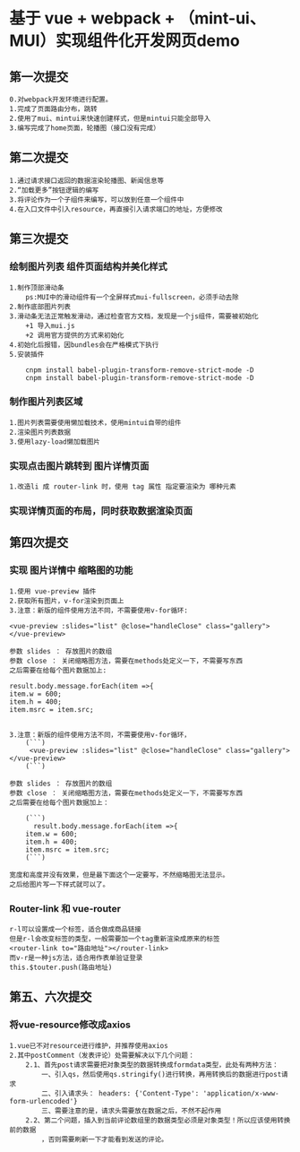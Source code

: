 
# 基于 vue + webpack + （mint-ui、MUI）实现组件化开发网页demo

## 第一次提交
	0.对webpack开发环境进行配置。
	1.完成了页面路由分布，跳转
	2.使用了mui、mintui来快速创建样式，但是mintui只能全部导入
	3.编写完成了home页面，轮播图（接口没有完成）
	
## 第二次提交	
	
	1.通过请求接口返回的数据渲染轮播图、新闻信息等
	2.“加载更多”按钮逻辑的编写
	3.将评论作为一个子组件来编写，可以放到任意一个组件中
	4.在入口文件中引入resource，再直接引入请求端口的地址，方便修改
	
## 第三次提交

### 绘制图片列表 组件页面结构并美化样式
	1.制作顶部滑动条
        ps:MUI中的滑动组件有一个全屏样式mui-fullscreen，必须手动去除
	2.制作底部图片列表
	3.滑动条无法正常触发滑动，通过检查官方文档，发现是一个js组件，需要被初始化
		+1 导入mui.js
		+2 调用官方提供的方式来初始化
	4.初始化后报错，因bundles会在严格模式下执行		
	5.安装插件

        cnpm install babel-plugin-transform-remove-strict-mode -D
        cnpm install babel-plugin-transform-remove-strict-mode -D
    
   

### 制作图片列表区域
	1.图片列表需要使用懒加载技术，使用mintui自带的组件
	2.渲染图片列表数据
	3.使用lazy-load懒加载图片

### 实现点击图片跳转到 图片详情页面
	1.改造li 成 router-link 时，使用 tag 属性 指定要渲染为 哪种元素
	
### 实现详情页面的布局，同时获取数据渲染页面	

## 第四次提交

### 实现 图片详情中 缩略图的功能
	1.使用 vue-preview 插件
	2.获取所有图片，v-for渲染到页面上
	3.注意：新版的组件使用方法不同，不需要使用v-for循环:
	
	<vue-preview :slides="list" @close="handleClose" class="gallery"></vue-preview>
	
	参数 slides ： 存放图片的数组
	参数 close ： 关闭缩略图方法，需要在methods处定义一下，不需要写东西
	之后需要在给每个图片数据加上:
	
	result.body.message.forEach(item =>{
	item.w = 600;
	item.h = 400;
	item.msrc = item.src;
	

	3.注意：新版的组件使用方法不同，不需要使用v-for循环，
        (```)
         <vue-preview :slides="list" @close="handleClose" class="gallery"></vue-preview>
        (```)
       
	参数 slides ： 存放图片的数组
	参数 close ： 关闭缩略图方法，需要在methods处定义一下，不需要写东西
	之后需要在给每个图片数据加上：

        (```)
          result.body.message.forEach(item =>{
		item.w = 600;
		item.h = 400;
		item.msrc = item.src;
        (```)

	宽度和高度并没有效果，但是最下面这个一定要写，不然缩略图无法显示。
	之后给图片写一下样式就可以了。
	
### Router-link 和 vue-router
	r-l可以设置成一个标签，适合做成商品链接
	但是r-l会改变标签的类型，一般需要加一个tag重新渲染成原来的标签
	<router-link to="路由地址"></router-link>
	而v-r是一种js方法，适合用作表单验证登录
	this.$touter.push(路由地址)

## 第五、六次提交

### 将vue-resource修改成axios
    1.vue已不对resource进行维护，并推荐使用axios
    2.其中postComment（发表评论）处需要解决以下几个问题：
		2.1、首先post请求需要把对象类型的数据转换成formdata类型，此处有两种方法：
			一、引入qs，然后使用qs.stringify()进行转换，再用转换后的数据进行post请求
			二、引入请求头： headers: {'Content-Type': 'application/x-www-form-urlencoded'}
			三、需要注意的是，请求头需要放在数据之后，不然不起作用
		2.2、第二个问题，插入到当前评论数组里的数据类型必须是对象类型！所以应该使用转换前的数据
			，否则需要刷新一下才能看到发送的评论。
